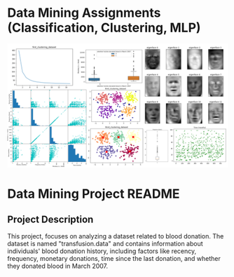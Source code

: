 #  Data Mining Assignments (Classification, Clustering, MLP)

![](pic.png)

# Data Mining Project README

## Project Description
This project, focuses on analyzing a dataset related to blood donation. The dataset is named "transfusion.data" and contains information about individuals' blood donation history, including factors like recency, frequency, monetary donations, time since the last donation, and whether they donated blood in March 2007. 

